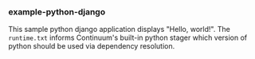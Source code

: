 ### example-python-django

This sample python django application displays "Hello, world!". The `runtime.txt` informs Continuum's built-in python stager which version of python should be used via dependency resolution.
